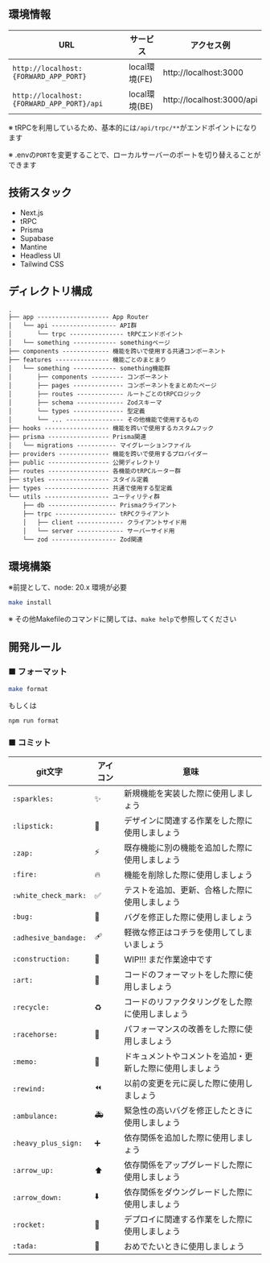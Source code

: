 ## 環境情報

|  URL  |  サービス  | アクセス例 |
| ---- | ---- | ---- |
|  `http://localhost:{FORWARD_APP_PORT}`  |  local環境(FE)  | http://localhost:3000 |
|  `http://localhost:{FORWARD_APP_PORT}/api`  |  local環境(BE)  | http://localhost:3000/api |

※ tRPCを利用しているため、基本的には`/api/trpc/**`がエンドポイントになります

※ .envの`PORT`を変更することで、ローカルサーバーのポートを切り替えることができます

## 技術スタック
- Next.js
- tRPC
- Prisma
- Supabase
- Mantine
- Headless UI
- Tailwind CSS

## ディレクトリ構成

```
.
├── app -------------------- App Router
│   └── api ------------------ API群
│       └── trpc --------------- tRPCエンドポイント
│   └── something ------------ somethingページ 
├── components ------------- 機能を跨いで使用する共通コンポーネント
├── features --------------- 機能ごとのまとまり
│   └── something ------------ something機能群
│       ├── components --------- コンポーネント
│       ├── pages -------------- コンポーネントをまとめたページ
│       ├── routes ------------- ルートごとのtRPCロジック
│       ├── schema ------------- Zodスキーマ
│       └── types -------------- 型定義
│       └── ... ---------------- その他機能で使用するもの
├── hooks ------------------ 機能を跨いで使用するカスタムフック
├── prisma ----------------- Prisma関連
│   └── migrations ----------- マイグレーションファイル
├── providers -------------- 機能を跨いで使用するプロバイダー
├── public ----------------- 公開ディレクトリ
├── routes ----------------- 各機能のtRPCルーター群
├── styles ----------------- スタイル定義
├── types ------------------ 共通で使用する型定義
└── utils ------------------ ユーティリティ群
    ├── db ------------------- Prismaクライアント
    ├── trpc ----------------- tRPCクライアント
    │   ├── client ------------- クライアントサイド用
    │   └── server ------------- サーバーサイド用
    └── zod ------------------ Zod関連
```

## 環境構築
※前提として、node: 20.x 環境が必要

```sh
make install
```

※ その他Makefileのコマンドに関しては、`make help`で参照してください

## 開発ルール
### ■ フォーマット
```sh
make format
```

もしくは

```sh
npm run format
```

### ■ コミット

| git文字  | アイコン | 意味 |
| ------------- | ------------- | ------------- |
| `:sparkles:` | ✨ | 新規機能を実装した際に使用しましょう |
| `:lipstick:` | 💄 | デザインに関連する作業をした際に使用しましょう |
| `:zap:` | ⚡️ | 既存機能に別の機能を追加した際に使用しましょう |
| `:fire:` | 🔥 | 機能を削除した際に使用しましょう |
| `:white_check_mark:` | ✅ | テストを追加、更新、合格した際に使用しましょう |
| `:bug:` | 🐛 | バグを修正した際に使用しましょう |
| `:adhesive_bandage:` | 🩹 | 軽微な修正はコチラを使用してしまいましょう |
| `:construction:` | 🚧 | WIP!!! まだ作業途中です |
| `:art:` | 🎨 | コードのフォーマットをした際に使用しましょう |
| `:recycle:` | ♻️ | コードのリファクタリングをした際に使用しましょう |
| `:racehorse:` | 🐎 | パフォーマンスの改善をした際に使用しましょう |
| `:memo:` | 📝 | ドキュメントやコメントを追加・更新した際に使用しましょう |
| `:rewind:` | ⏪️ | 以前の変更を元に戻した際に使用しましょう |
| `:ambulance:` | 🚑️ | 緊急性の高いバグを修正したときに使用しましょう |
| `:heavy_plus_sign:` | ➕ | 依存関係を追加した際に使用しましょう |
| `:arrow_up:` | ⬆️ | 依存関係をアップグレードした際に使用しましょう |
| `:arrow_down:` | ⬇️ | 依存関係をダウングレードした際に使用しましょう |
| `:rocket:` | 🚀 | デプロイに関連する作業をした際に使用しましょう |
| `:tada:` | 🎉 | おめでたいときに使用しましょう |

